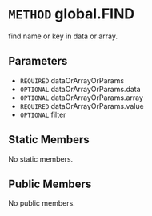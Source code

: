 # `METHOD` global.FIND
find name or key in data or array.

## Parameters
* `REQUIRED` dataOrArrayOrParams 
* `OPTIONAL` dataOrArrayOrParams.data 
* `OPTIONAL` dataOrArrayOrParams.array 
* `REQUIRED` dataOrArrayOrParams.value 
* `OPTIONAL` filter 

## Static Members
No static members.

## Public Members
No public members.
